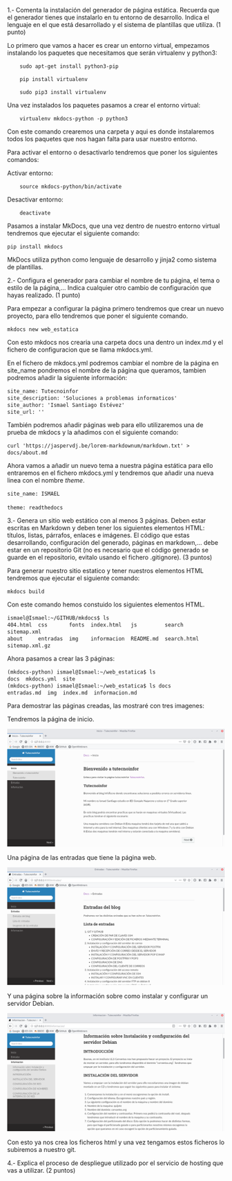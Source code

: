 1.- Comenta la instalación del generador de página estática. Recuerda que el generador tienes que instalarlo en tu entorno de desarrollo. Indica el lenguaje en el que está desarrollado y el sistema de plantillas que utiliza. (1 punto)

Lo primero que vamos a hacer es crear un entorno virtual, empezamos instalando los paquetes que necesitamos que serán virtualenv y python3:

~~~
	sudo apt-get install python3-pip
~~~

~~~
	pip install virtualenv
~~~

~~~
	sudo pip3 install virtualenv
~~~

Una vez instalados los paquetes pasamos a crear el entorno virtual:

~~~
	virtualenv mkdocs-python -p python3
~~~

Con este comando crearemos una carpeta y aqui es donde instalaremos todos los paquetes que nos
hagan falta para usar nuestro entorno.

Para activar el entorno o desactivarlo tendremos que poner los siguientes comandos:

Activar entorno: 
~~~
	source mkdocs-python/bin/activate
~~~

Desactivar entorno: 
~~~
	deactivate
~~~

Pasamos a instalar MkDocs, que una vez dentro de nuestro entorno virtual tendremos que ejecutar el siguiente comando:

~~~
pip install mkdocs
~~~

MkDocs utiliza python como lenguaje de desarrollo y jinja2 como sistema de plantillas.

2.- Configura el generador para cambiar el nombre de tu página, el tema o estilo de la página,… Indica cualquier otro cambio de configuración que hayas realizado. (1 punto)

Para empezar a configurar la página primero tendremos que crear un nuevo proyecto, para ello
tendremos que poner el siguiente comando.

~~~
mkdocs new web_estatica
~~~

Con esto mkdocs nos crearia una carpeta docs una dentro un index.md y el fichero de configuracion que se llama mkdocs.yml.

En el fichero de mkdocs.yml podremos cambiar el nombre de la página en site_name pondremos el nombre de la página que queramos, tambien podremos añadir la siguiente información:

~~~
site_name: Tutecnoinfor
site_description: 'Soluciones a problemas informaticos'
site_author: 'Ismael Santiago Estévez'
site_url: ''
~~~

También podremos añadir páginas web para ello utilizaremos una de prueba de mkdocs y la añadimos con el siguiente comando:

~~~
curl 'https://jaspervdj.be/lorem-markdownum/markdown.txt' > docs/about.md
~~~

Ahora vamos a añadir un nuevo tema a nuestra página estática para ello entraremos en el fichero mkdocs.yml y tendremos que añadir una nueva linea con el nombre *theme*.

~~~
site_name: ISMAEL

theme: readthedocs
~~~

3.- Genera un sitio web estático con al menos 3 páginas. Deben estar escritas en Markdown y deben tener los siguientes elementos HTML: títulos, listas, párrafos, enlaces e imágenes. El código que estas desarrollando, configuración del generado, páginas en markdown,… debe estar en un repositorio Git (no es necesario que el código generado se guarde en el repositorio, evitalo usando el fichero .gitignore). (3 puntos)

Para generar nuestro sitio estatico y tener nuestros elementos HTML tendremos que ejecutar el siguiente comando:

~~~
mkdocs build
~~~

Con este comando hemos constuido los siguientes elementos HTML.

~~~
ismael@Ismael:~/GITHUB/mkdocs$ ls
404.html  css       fonts  index.html   js         search       sitemap.xml
about     entradas  img    informacion  README.md  search.html  sitemap.xml.gz
~~~

Ahora pasamos a crear las 3 páginas:

~~~
(mkdocs-python) ismael@Ismael:~/web_estatica$ ls
docs  mkdocs.yml  site
(mkdocs-python) ismael@Ismael:~/web_estatica$ ls docs
entradas.md  img  index.md  informacion.md
~~~

Para demostrar las páginas creadas, las mostraré con tres imagenes:

Tendremos la página de inicio.

![Primera página](pagina1.png)

Una página de las entradas que tiene la página web.

![Segunda página](pagina2.png)

Y una página sobre la información sobre como instalar y configurar un servidor Debian.

![Tercera página](pagina3.png)

Con esto ya nos crea los ficheros html y una vez tengamos estos ficheros lo subiremos a nuestro git.

4.- Explica el proceso de despliegue utilizado por el servicio de hosting que vas a utilizar. (2 puntos)